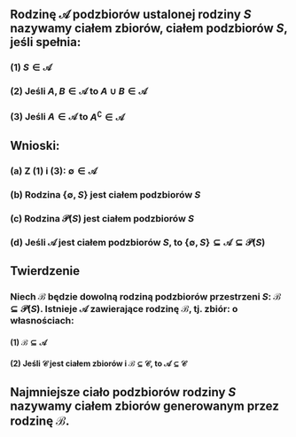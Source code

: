 ## Rodzinę $\mathcal{A}$ podzbiorów ustalonej rodziny $S$ nazywamy **ciałem zbiorów**, **ciałem podzbiorów $S$**, jeśli spełnia:
### (1) $S \in \mathcal{A}$
### (2) Jeśli $A,B \in \mathcal{A}$ to $A\cup B \in \mathcal{A}$
### (3) Jeśli $A  \in \mathcal{A}$ to $A^{\complement}  \in \mathcal{A}$ 
## Wnioski:
### (a) Z (1) i (3):  $\emptyset \in \mathcal{A}$
### (b) Rodzina $\{\emptyset, S\}$ jest ciałem podzbiorów $S$
### (c) Rodzina $\mathcal{P}(S)$ jest ciałem podzbiorów $S$
### (d) Jeśli $\mathcal{A}$ jest ciałem podzbiorów $S$, to $\{\emptyset,S\} \subseteq \mathcal{A} \subseteq \mathcal{P}(S)$ 
## **Twierdzenie**
### Niech $\mathcal{B}$ będzie dowolną rodziną podzbiorów przestrzeni $S$:  $\mathcal{B} \subseteq \mathcal{P}(S)$. Istnieje $\mathcal{A}$ zawierające rodzinę $\mathcal{B}$, tj. zbiór: o własnościach:
#### (1) $\mathcal{B}\subseteq \mathcal{A}$
#### (2) Jeśli $\mathcal{C}$ jest ciałem zbiorów i $\mathcal{B} \subseteq \mathcal{C}$, to $\mathcal{A} \subseteq \mathcal{C}$
## Najmniejsze ciało podzbiorów rodziny $S$ nazywamy **ciałem zbiorów generowanym przez rodzinę $\mathcal{B}$**.